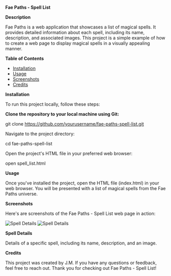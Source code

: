 **Fae Paths - Spell List**

**Description**

Fae Paths is a web application that showcases a list of magical spells. It provides detailed information about each spell, including its name, description, and associated images. This project is a simple example of how to create a web page to display magical spells in a visually appealing manner.

**Table of Contents**

- [Installation](#Installation)
- [Usage](#Usage)
- [Screenshots](#Screenshots)
- [Credits](#Credits)

**Installation**
<a name="Installation"></a>

To run this project locally, follow these steps:

**Clone the repository to your local machine using Git:**

git clone https://github.com/yourusername/fae-paths-spell-list.git


Navigate to the project directory:

cd fae-paths-spell-list


Open the project's HTML file in your preferred web browser:

open spell_list.html

**Usage**
<a name="Usage"></a>

Once you've installed the project, open the HTML file (index.html) in your web browser. You will be presented with a list of magical spells from the Fae Paths universe.

**Screenshots**
<a name="Screenshots"></a>

Here's are screenshots of the Fae Paths - Spell List web page in action:

![Spell Details](screenshots/gitscr.jpg)
![Spell Details](screenshots/gitscr2.jpg)

**Spell Details**

Details of a specific spell, including its name, description, and an image.

**Credits**
<a name="Credits"></a>

This project was created by J.M. If you have any questions or feedback, feel free to reach out. Thank you for checking out Fae Paths - Spell List!
